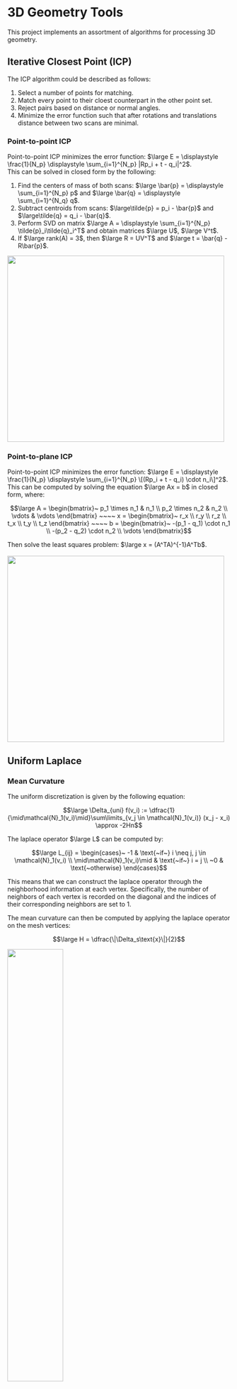 # 3D Geometry Tools
This project implements an assortment of algorithms for processing 3D geometry.

## Iterative Closest Point (ICP)
The ICP algorithm could be described as follows: </br>
1. Select a number of points for matching.
2. Match every point to their cloest counterpart in the other point set.
3. Reject pairs based on distance or normal angles.
4. Minimize the error function such that after rotations and translations distance between two scans are minimal.
  
### Point-to-point ICP
Point-to-point ICP minimizes the error function: $\large E = \displaystyle \frac{1}{N_p} \displaystyle \sum_{i=1}^{N_p} |Rp_i + t - q_i|^2$. </br> 
This can be solved in closed form by the following: </br> 
1. Find the centers of mass of both scans: $\large \bar{p} = \displaystyle \sum_{i=1}^{N_p} p$ and $\large \bar{q} = \displaystyle \sum_{i=1}^{N_q} q$.  </br>
2. Subtract centroids from scans: $\large\tilde{p} = p_i - \bar{p}$ and $\large\tilde{q} = q_i - \bar{q}$.
3. Perform SVD on matrix $\large A = \displaystyle \sum_{i=1}^{N_p} \tilde{p}_i\tilde{q}_i^T$ and obtain matrices $\large U$, $\large V^t$. </br>
4. If $\large rank(A) = 3$, then $\large R = UV^T$ and $\large t = \bar{q} - R\bar{p}$. </br>
<img src="https://github.com/XDDz123/3d-geom-tools/assets/20507222/72bc49c0-980f-4392-933e-a86ea50f0422" width="490" height="420"> 

### Point-to-plane ICP
Point-to-point ICP minimizes the error function: $\large E = \displaystyle \frac{1}{N_p} \displaystyle \sum_{i=1}^{N_p} \[(Rp_i + t - q_i) \cdot n_i\]^2$. </br> 
This can be computed by solving the equation $\large Ax = b$ in closed form, where:  </br>
```math
\large
A = \begin{bmatrix}~
p_1 \times n_1 & n_1 \\
p_2 \times n_2 & n_2 \\
\vdots & \vdots
\end{bmatrix}
~~~~
x = \begin{bmatrix}~
r_x \\
r_y \\
r_z \\
t_x \\
t_y \\
t_z 
\end{bmatrix}
~~~~
b = \begin{bmatrix}~
-(p_1 - q_1) \cdot n_1 \\
-(p_2 - q_2) \cdot n_2 \\
\vdots
\end{bmatrix}
```
Then solve the least squares problem: $\large x = (A^TA)^{-1}A^Tb$.  </br></br>
<img src="https://github.com/XDDz123/3d-geom-tools/assets/20507222/eb727abb-0016-4e22-ad06-8c9f2ad00ae2" width="490" height="420"> 

## Uniform Laplace
### Mean Curvature
The uniform discretization is given by the following equation:</br>
```math
\large
\Delta_{uni} f(v_i) := \dfrac{1}{\mid\mathcal{N}_1(v_i)\mid}\sum\limits_{v_j \in \mathcal{N}_1(v_i)} (x_j - x_i) \approx -2Hn
```
The laplace operator $\large L$ can be computed by:</br>
```math
\large
L_{ij} = \begin{cases}~
-1 & \text{~if~} i \neq j, j \in \mathcal{N}_1(v_i) \\
\mid\mathcal{N}_1(v_i)\mid & \text{~if~} i = j \\
~0 & \text{~otherwise}
\end{cases}
```
This means that we can construct the laplace operator through the
neighborhood information at each vertex. Specifically, the
number of neighbors of each vertex is recorded on the diagonal and the
indices of their corresponding neighbors are set to 1.

The mean curvature can then be computed by applying the laplace operator
on the mesh vertices:
```math
\large
H = \dfrac{\|\Delta_s\text{x}\|}{2}
```
<img src="https://github.com/XDDz123/3d-geom-tools/assets/20507222/f4dd1870-8b7d-4f9d-982b-64a037420a75" width="50%" height="50%"> 
<img src="https://github.com/XDDz123/3d-geom-tools/assets/20507222/d1569844-d08a-4624-9c73-a08163c5ee89" width="50%" height="50%"> 

### Gaussian Curvature
Gaussian curvature can be computed from the angle deficit at each vertex. </br>

```math
\large
\text{angle deficit} = 2\pi - \sum\limits_{j} \theta_j
```
where $j$ is the angle at the current vertex in each of its connected triangles.</br>
In a perfectly flat region we would expect the angles to add up to $2\pi$. </br>

To obtain the gaussian curvature, we would need to normalize using Area $A$:</br>
```math
\large
K = (2\pi - \sum\limits_{j} \theta_j) / A
```

The form of area chosen for this implementation was barycentric cells,
where edge mid points and triangle barycenters are connected to form an area. This method was chosen for its simplicity, as the resulting area
is simply $1/3$ of the triangle areas. </br></br>
<img src="https://github.com/XDDz123/3d-geom-tools/assets/20507222/1e9435b0-f579-4be6-bef9-ef7e0494048d" width="50%" height="50%"> 

## Non-uniform Laplace (Discrete Laplace-Beltrami)
Laplace-Beltrami with the cotangent discretization is given by the following equation: </br>
```math
\large \Delta_{S} f(v_i) := \dfrac{1}{2A_i}\sum\limits_{v_j \in \mathcal{N}_1(v_i)} (cot\alpha_{ij}+cot\beta_{ij}) (f(v_j) - f(v_i))
```
In matrix form we can define the discrete laplace operator $\large L$ by: </br>
```math
\large L = M^{-1}C
```
```math
\large C_{i_j} = \begin{cases}
~(cot\alpha_{ij} + cot\beta_{ij})/2 & \text{~if~} i\neq j, j \in \mathcal{N}_1(v_i) \\
-\sum_{v_j \in \mathcal{N}_1(v_i)} ((cot\alpha_{ij} + cot\beta_{ij})/2) & \text{~if~} i=j \\
~0 & \text{~otherwise}
\end{cases}
```
```math
\large M^{-1} = \text{diag}(...,\frac{1}{A_i},...)
```
where $\large \alpha_{ij}$ and $\large \beta_{ij}$ are the angles opposite to each edge connected to the current vertex.

At each neighbor of each vertex, we locate the connected faces that contain both vertices (e.g. the current edge) and record the angles $\large \alpha_{ij}$ and $\large \beta_{ij}$ (at the other
vertex that is not the current pair), which eventually formulates the $\large C$ matrix. In addition, each connected face was accumulated in a vector to construct the $\large M$ matrix. </br></br>
<img src="https://github.com/XDDz123/3d-geom-tools/assets/20507222/6aaaabf2-7ee1-400b-a06e-87900c503f2a" width="50%" height="50%"> 

## Modal Analysis
Based on equation 4 in the paper [Spectral Geometry Processing with Manifold Harmonics](https://doi.org/10.1111/j.1467-8659.2008.01122.x) by Vallet and Lévy. </br>
The basis vectors can be computed from the following derivation: 
```math 
\large \Delta \phi_i = \lambda_i \phi_i
```
```math 
\large M^{-1} C \phi_i = \lambda_i \phi_i
```
```math
\large M^{-1} C M^{-\frac{1}{2}} M^{\frac{1}{2}} \phi_i = \lambda_i \phi_i
```
```math
 \large M^{-\frac{1}{2}} M^{-\frac{1}{2}} C M^{-\frac{1}{2}} M^{\frac{1}{2}} \phi_i = \lambda_i \phi_i
```
```math
 \large M^{-\frac{1}{2}} C M^{-\frac{1}{2}} M^{\frac{1}{2}} \phi_i = \lambda_i M^{\frac{1}{2}} \phi_i
```
```math
 \large D = M^{-\frac{1}{2}} C M^{\frac{1}{2}}
```
```math
 \large \alpha_i = M^{\frac{1}{2}} \phi_i
```
```math
 \large D \alpha_i = \lambda_i \alpha_i
```
```math
 \large \phi_i = M^{-1/2} \alpha_i
```
We first find the $\large k$ smallest eigen vectors of $\large D$.
Then obtain the basis vectors $\large \phi_i$ by mapping them into canonical basis (multiplying by $\large M^{-1/2}$).

The reconstruction for each dimension (of the vertices) can be computed by:
```math
\large x := [x_1, ..., x_n]
```
```math
\large x \leftarrow \sum\limits_{i=1}^{k}(x^T\phi_i)\phi_i
```
####
The following reconstructs the armadillo using $k$ eigen vectors.
<img src="https://github.com/XDDz123/3d-geom-tools/assets/20507222/1d530eeb-f341-4b60-a5ca-fb23ac25f0e4" width="490" height="420"> 

## Mesh Smoothing
### Explicit Laplacian Mesh Smoothing
Explicit smoothing is computed with the following equation:
```math
\large P^{(t+1)} = (I + \lambda L) P^{(t)}
```
where the Laplace-Beltrami operator is applied to the given mesh in
small steps as defined by $\large \lambda$. <\br> 
This process aims to slowly smooth out the given mesh/surface, however it is conditionally stable depending on the chosen magnitude of $\large \lambda$.

### Implicit Laplacian Mesh Smoothing
In contrast to explicit smoothing, implicit smoothing is unconditionally stable. <\br>
Implicit smoothing is computed with the following equations:
```math
\large (I - \lambda L) P^{(t+1)} = P^{(t)}
```
Since $\large L = M^{-1} C$ is no longer symmetric after the normalization
from \(M\), we must first symmetrize
```math
\large (M - \lambda C) P^{(t+1)} = M P^{(t)}
```
the resulting sparse system is symmetric positive definite and can be solved using methods such as iterative conjugate gradients.

## Geodesics in Heat
This section implements techniques described in the paper [Geodesics in Heat: A New Approach to Computing Distance Based on Heat Flow](https://ddg.math.uni-goettingen.de/pub/GeodesicsInHeat.pdf) by Crane, Weischedel, and Wardetzky. </br>
In general terms, the aim is to compute the distance between vertices on a surface mesh or manifold by calculating the geodesic distance based on the physical mechanics of heat flow.  </br></br>
The outline of the heat method can described as follows: </br>
1. Standard geodesic distance is computed by solving the [eikonal equation](https://en.wikipedia.org/wiki/Eikonal_equation) $\large |\triangledown\phi| = 1$, where $\phi$ is the geodesic distance. </br>
   However, most processes involved in computing this measure are often non-linear.</br></br>
2. In order to solve for $\large \phi$, we take advantage between the relationship between heat distribution and distance using Varadhan’s formula:</br>
 ```math
 \large \displaystyle{\phi(x, y) = \lim_{t \to 0} \sqrt{-4t\text{log}k_{t,x}(y)}} \text{, where } k_{t,x} \text{ is the heat kernel.}
 ```
3. Reconstructions of $\large k_{t,x}$ are found to be extremely sensitive to numerical errors. </br> The paper cirumvents this problem with the following procedure: </br>
   * Given a reconstruction of the heat kernel $\large u$
   * Compute its gradient $\large -\triangledown u$
   * Then normalize such that the output gradient field $\large X = -\displaystyle{\frac{\triangledown u }{\|\triangledown u\|}}$ is only dependent on the direction of the gradient and robust to errors in magnitude. </br></br>
4. Lastly, $\large \phi$ can be computed by minimizing the equation $\large \|\triangledown \phi - X\|^2$. This minimization problem can be solved linearly with $\large \Delta \phi = \triangledown X$.
### Implementation
The geodesic distance on manifolds can be computed with the following steps:
1. Compute the cotangent Laplacian matrix $\large L_C$ and the weight (area) matrix $\large A$. </br>
* The discretization of the Laplacian can be computed from:
```math
\large 
(Lu)_i=\frac{1}{2A_i}\displaystyle{\sum_j(cota_{ij}+cot\beta_{ij})(u_j-u_i)}
```
```math
\text{Where } A_i = \frac{\text{Area of one ring neighbors at i}}{3}, \alpha_{ij} ~\&~ \beta_{ij} \text{~are the angles opposite to edge}_{ij}
```
* In matrix form we can define the discrete Laplacian operator with
```math
\large 
L_{C_{ij}} = \begin{cases}
(cot\alpha_{ij} + cot\beta_{ij})/2, & \text{if  \(i\neq j, j \in \mathcal{N_1}(v_i)\)} \\
-\sum_{v_j \in \mathcal{N}_1(v_i)} ((cot\alpha_{ij} + cot\beta_{ij})/2), & \text{if \(i=j\)} \\
0, & \text{otherwise}
\end{cases}
```
* For Dirichlet boundary conditions, boundary vertices have $\large L_{C_{ij}} = 0$ for $\large j \in {\mathcal{N_1}}(v_i)$. </br>
2. Compute the optimal time $\large t = mh^2$, where $\large m=1$ and $\large h$ is the mean distance between all vertices.</br>
3. Compute the heat flow $\large u$ with $\large (A - tL_C)u = \delta_\gamma$, where the Kronecker delta $\large \delta_\gamma$ is a vector where heat source vertices are set to 1 and other vertices to 0.</br>
4. Compute the gradient $\triangledown u$ with $\large \triangledown u = \frac{1}{2A_f}\displaystyle{\sum_i u_i(N \times e_i)}$, where $\large A_f$ is the face area, $\large N_i$ is the face normal, and $\large e_i$ is the vector (edge) opposite of the current vertex orientated counter-clockwise.</br>
5. Compute the normalized vector field $\large X = \triangledown u / \| \triangledown u\|$.</br>
6. Compute the divergences of $\large X$ with $\large \triangledown\cdot X = \frac{1}{2}\displaystyle{\sum_j cot\theta_1(e_1 \cdot X_j) + cot\theta_2 (e_2 \cdot X_j)}$, where $\large \theta_1$ and $\large \theta_2$ are the 2 remaining vertex angles of the current face $\large j$, $\large e_1$ and $e\large _2$ are the edges opposite to $\large \theta_1$ and $\large \theta_2$ respectively.</br>
7. Compute the geodesics with $\large L_c\phi=\triangledown\cdot X$ by solving the linear system.
  
### Results
<img src="https://github.com/XDDz123/3d-geom-tools/assets/20507222/5e2f1da8-8a97-4eb8-ae3f-781c5d1565c2" width="50%" height="50%">
<img src="https://github.com/XDDz123/3d-geom-tools/assets/20507222/26e47ece-b692-4af9-b2a1-84416978af33" width="50%" height="50%"> 
<img src="https://github.com/XDDz123/3d-geom-tools/assets/20507222/af5a7f11-998a-4fa3-a096-d86e5504cdc3" width="50%" height="50%"> 

### Path finding
A path finding algorithm was implemented to compute the shortest path between two vertices on a manifold. </br> </br> 
Given a start vertex and an end vertex, the geodesic distance at the end is computed. </br> 
Starting at the start vertex, the algorithm moves the current vertex to the neighbor that is closest to the end vertex until current vertex reaches the designated destination. </br> </br> 
In the samples below, the blue line marks the shortest path. </br>  </br> 
<img src="https://github.com/XDDz123/3d-geom-tools/assets/20507222/2f30d69a-ffbd-4f8b-8962-0b0dc16d030e" width="50%" height="50%">
<img src="https://github.com/XDDz123/3d-geom-tools/assets/20507222/6027d04d-592b-4f83-b8d0-1fffb6aab5a7" width="50%" height="50%">
<img src="https://github.com/XDDz123/3d-geom-tools/assets/20507222/a282f65d-0c26-4988-a5b8-cdd68c67b960" width="50%" height="50%">

### Geodesics under noise
Gaussian noise was added to the mesh vertices, where the $\sigma$ of the gaussian distribution is based on the bounding box size of the mesh in each dimension scaled by a factor $k$. </br>
As expected, the algorithm is robust. Similar to the results of the paper, the computed geodesic distances are reasonable even when the amount of noise is relatively large.  </br> </br>
<img src="https://github.com/XDDz123/3d-geom-tools/assets/20507222/9c7aae53-7d8a-492c-ad31-028a1dae1a1d" width="50%" height="50%">
